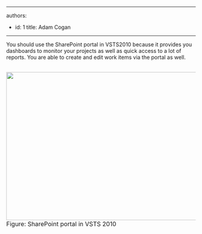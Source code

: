

---
authors:
  - id: 1
    title: Adam Cogan
---




<span class='intro'> You should use the SharePoint portal in VSTS2010 because it provides you dashboards to monitor your projects as well as quick access to a lot of reports. You are able to create and edit work items via the portal as well. <br>
 </span>


  <br>
<img width="588" height="394" class="ms-rteCustom-ImageArea" src="/Management/RulesToBetterProjectManagement/PublishingImages/VSTS2010-SharePointPortal.jpg" alt="" /><br>
<font size="-0" class="ms-rteCustom-FigureNormal">Figure&#58; SharePoint portal in VSTS 2010 </font><br>
<br>
<br>



